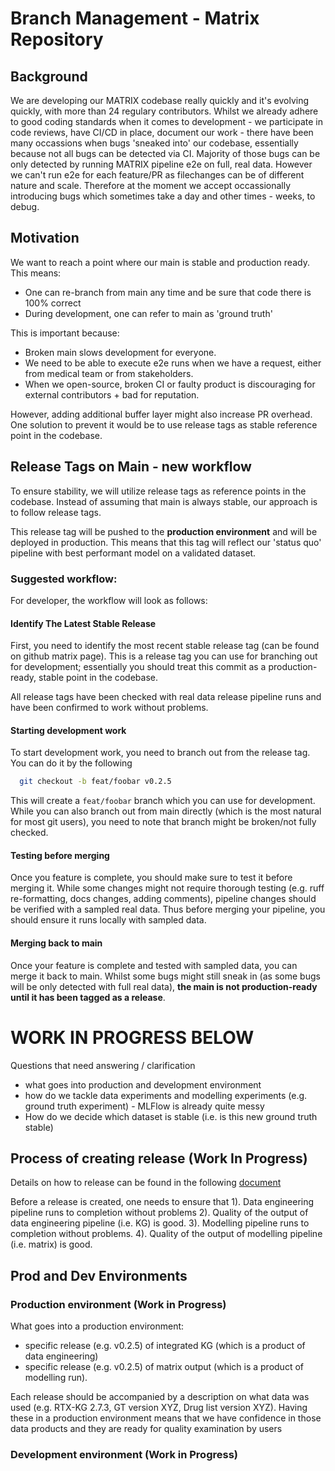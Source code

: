 # Branch Management - Matrix Repository

## Background 
We are developing our MATRIX codebase really quickly and it's evolving quickly, with more than 24 regulary contributors. Whilst we already adhere to good coding standards when it comes to development - we participate in code reviews, have CI/CD in place, document our work - there have been many occassions when bugs 'sneaked into' our codebase, essentially because not all bugs can be detected via CI. Majority of those bugs can be only detected by running MATRIX pipeline e2e on full, real data. However we can't run e2e for each feature/PR as filechanges can be of different nature and scale. Therefore at the moment we accept occassionally introducing bugs which sometimes take a day and other times - weeks, to debug.

## Motivation

We want to reach a point where our main is stable and production ready. This means:
* One can re-branch from main any time and be sure that code there is 100% correct
* During development, one can refer to main as 'ground truth'

This is important because:
* Broken main slows development for everyone.
* We need to be able to execute e2e runs when we have a request, either from medical team or from stakeholders.
* When we open-source, broken CI or faulty product is discouraging for external contributors + bad for reputation.

However, adding additional buffer layer might also increase PR overhead. One solution to prevent it would be to use release tags as stable reference point in the codebase. 

## Release Tags on Main - new workflow
To ensure stability, we will utilize release tags as reference points in the codebase. Instead of assuming that main is always stable, our approach is to follow release tags. 

This release tag will be pushed to the **production environment** and will be deployed in production. This means that this tag will reflect our 'status quo' pipeline with best performant model on a validated dataset.

### Suggested workflow: 
For developer, the workflow will look as follows:

#### Identify The Latest  Stable Release
First, you need to identify the most recent stable release tag (can be found on github matrix page). This is a release tag you can use for branching out for development; essentially you should treat this commit as a production-ready, stable point in the codebase.

All release tags have been checked with real data release pipeline runs and have been confirmed to work without problems.

#### Starting development work
To start development work, you need to branch out from the release tag. You can do it by the following
 ```bash
   git checkout -b feat/foobar v0.2.5
 ```
This will create a `feat/foobar` branch which you can use for development. While you can also branch out from main directly (which is the most natural for most git users), you need to note that branch might be broken/not fully checked.

#### Testing before merging
Once you feature is complete, you should make sure to test it before merging it. While some changes might not require thorough testing (e.g. ruff re-formatting, docs changes, adding comments), pipeline changes should be verified with a sampled real data. Thus before merging your pipeline, you should ensure it runs locally with sampled data.

#### Merging back to main
Once your feature is complete and tested with sampled data, you can merge it back to main. Whilst some bugs might still sneak in (as some bugs will be only detected with full real data), **the main is not production-ready until it has been tagged as a release**.

# WORK IN PROGRESS BELOW

Questions that need answering / clarification
- what goes into production and development environment
- how do we tackle data experiments and modelling experiments (e.g. ground truth experiment) - MLFlow is already quite messy
- How do we decide which dataset is stable (i.e. is this new ground truth stable)

## Process of creating release (Work In Progress)

Details on how to release can be found in the following [document](../infrastructure/runbooks/01_releases.md)

Before a release is created, one needs to ensure that
1). Data engineering pipeline runs to completion without problems
2). Quality of the output of data engineering pipeline (i.e. KG) is good. 
3). Modelling pipeline runs to completion without problems.
4). Quality of the output of modelling pipeline (i.e. matrix) is good.

## Prod and Dev Environments
### Production environment (Work in Progress)
What goes into a production environment:
* specific release (e.g. v0.2.5) of integrated KG (which is a product of data engineering)
* specific release (e.g. v0.2.5) of matrix output (which is a product of modelling run).

Each release should be accompanied by a description on what data was used (e.g. RTX-KG 2.7.3, GT version XYZ, Drug list version XYZ). Having these in a production environment means that we have confidence in those data products and they are ready for quality examination by users

### Development environment (Work in Progress)




